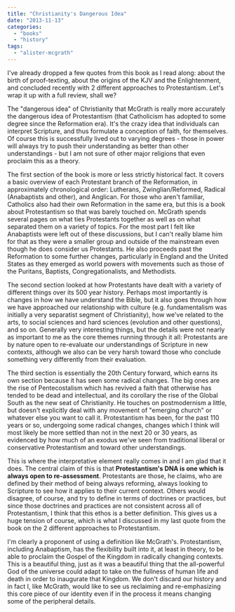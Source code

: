 ```yaml
---
title: "Christianity's Dangerous Idea"
date: "2013-11-13"
categories: 
  - "books"
  - "history"
tags: 
  - "alister-mcgrath"
---
```


[](http://www.anabaptistredux.com/wp-content/uploads/2013/11/dangerous_idea.jpg)I've already dropped a few quotes from this book as I read along: about the birth of proof-texting, about the origins of the KJV and the Enlightenment, and concluded recently with 2 different approaches to Protestantism. Let's wrap it up with a full review, shall we?

The "dangerous idea" of Christianity that McGrath is really more accurately the dangerous idea of Protestantism (that Catholicism has adopted to some degree since the Reformation era). It's the crazy idea that individuals can interpret Scripture, and thus formulate a conception of faith, for themselves. Of course this is successfully lived out to varying degrees - those in power will always try to push their understanding as better than other understandings - but I am not sure of other major religions that even proclaim this as a theory.

<!--more-->The first section of the book is more or less strictly historical fact. It covers a basic overview of each Protestant branch of the Reformation, in approximately chronological order: Lutherans, Zwinglian/Reformed, Radical (Anabaptists and other), and Anglican. For those who aren't familiar, Catholics also had their own Reformation in the same era, but this is a book about Protestantism so that was barely touched on. McGrath spends several pages on what ties Protestants together as well as on what separated them on a variety of topics. For the most part I felt like Anabaptists were left out of these discussions, but I can't really blame him for that as they were a smaller group and outside of the mainstream even though he does consider us Protestants. He also proceeds past the Reformation to some further changes, particularly in England and the United States as they emerged as world powers with movements such as those of the Puritans, Baptists, Congregationalists, and Methodists.

The second section looked at how Protestants have dealt with a variety of different things over its 500 year history. Perhaps most importantly is changes in how we have understand the Bible, but it also goes through how we have approached our relationship with culture (e.g. fundamentalism was initially a very separatist segment of Christianity), how we've related to the arts, to social sciences and hard sciences (evolution and other questions), and so on. Generally very interesting things, but the details were not nearly as important to me as the core themes running through it all: Protestants are by nature open to re-evaluate our understandings of Scripture in new contexts, although we also can be very harsh toward those who conclude something very differently from their evaluation.

The third section is essentially the 20th Century forward, which earns its own section because it has seen some radical changes. The big ones are the rise of Pentecostalism which has revived a faith that otherwise has tended to be dead and intellectual, and its corollary the rise of the Global South as the new seat of Christianity. He touches on postmodernism a little, but doesn't explicitly deal with any movement of "emerging church" or whatever else you want to call it. Protestantism has been, for the past 110 years or so, undergoing some radical changes, changes which I think will most likely be more settled than not in the next 20 or 30 years, as evidenced by how much of an exodus we've seen from traditional liberal or conservative Protestantism and toward other understandings.

This is where the interpretative element really comes in and I am glad that it does. The central claim of this is that **Protestantism's DNA is one which is always open to re-assessment**. Protestants are those, he claims, who are defined by their method of being always reforming, always looking to Scripture to see how it applies to their current context. Others would disagree, of course, and try to define in terms of doctrines or practices, but since those doctrines and practices are not consistent across all of Protestantism, I think that this ethos is a better definition. This gives us a huge tension of course, which is what I discussed in my last quote from the book on the 2 different approaches to Protestantism.

I'm clearly a proponent of using a definition like McGrath's. Protestantism, including Anabaptism, has the flexibility built into it, at least in theory, to be able to proclaim the Gospel of the Kingdom in radically changing contexts. This is a beautiful thing, just as it was a beautiful thing that the all-powerful God of the universe could adapt to take on the fullness of human life and death in order to inaugurate that Kingdom. We don't discard our history and in fact I, like McGrath, would like to see us reclaiming and re-emphasizing this core piece of our identity even if in the process it means changing some of the peripheral details.
